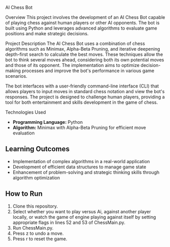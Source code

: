 AI Chess Bot

Overview
This project involves the development of an AI Chess Bot capable of playing chess against human players or other AI opponents. The bot is built using Python and leverages advanced algorithms to evaluate game positions and make strategic decisions.

Project Description
The AI Chess Bot uses a combination of chess algorithms such as Minimax, Alpha-Beta Pruning, and iterative deepening depth-first search to calculate the best moves. These techniques allow the bot to think several moves ahead, considering both its own potential moves and those of its opponent. The implementation aims to optimize decision-making processes and improve the bot's performance in various game scenarios.

The bot interfaces with a user-friendly command-line interface (CLI) that allows players to input moves in standard chess notation and view the bot's responses. The project is designed to challenge human players, providing a tool for both entertainment and skills development in the game of chess.

Technologies Used
- **Programming Language:** Python
- **Algorithm:** Minimax with Alpha-Beta Pruning for efficient move evaluation

## Learning Outcomes
- Implementation of complex algorithms in a real-world application
- Development of efficient data structures to manage game state
- Enhancement of problem-solving and strategic thinking skills through algorithm optimization

## How to Run
1. Clone this repository.
2. Select whether you want to play versus Ai, against another player locally, or watch the game of engine playing against itself by setting appropriate flags in lines 52 and 53 of ChessMain.py.
3. Run ChessMain.py.
4. Press z to undo a move.
5. Press r to reset the game.



